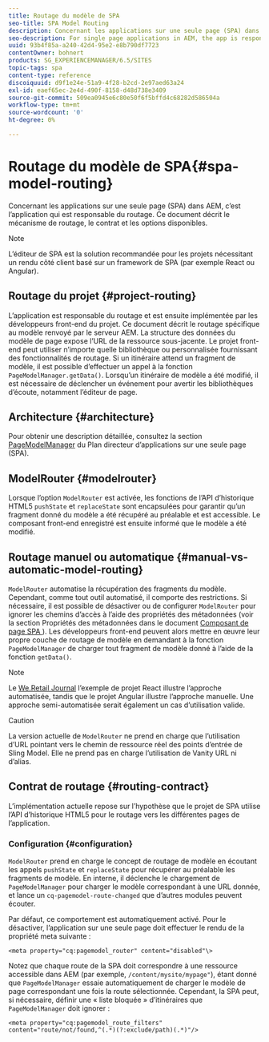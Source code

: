 ```yaml
---
title: Routage du modèle de SPA
seo-title: SPA Model Routing
description: Concernant les applications sur une seule page (SPA) dans AEM, c’est l’application qui est responsable du routage. Ce document décrit le mécanisme de routage, le contrat et les options disponibles.
seo-description: For single page applications in AEM, the app is responsible for the routing. This document describes the routing mechanism, the contract, and options available.
uuid: 93b4f85a-a240-42d4-95e2-e8b790df7723
contentOwner: bohnert
products: SG_EXPERIENCEMANAGER/6.5/SITES
topic-tags: spa
content-type: reference
discoiquuid: d9f1e24e-51a9-4f28-b2cd-2e97aed63a24
exl-id: eaef65ec-2e4d-490f-8158-d48d738e3409
source-git-commit: 509ea0945e6c80e50f6f5bffd4c68282d586504a
workflow-type: tm+mt
source-wordcount: '0'
ht-degree: 0%

---
```


# Routage du modèle de SPA{#spa-model-routing}

Concernant les applications sur une seule page (SPA) dans AEM, c’est l’application qui est responsable du routage. Ce document décrit le mécanisme de routage, le contrat et les options disponibles.

>[!NOTE]
>
>L’éditeur de SPA est la solution recommandée pour les projets nécessitant un rendu côté client basé sur un framework de SPA (par exemple React ou Angular).

## Routage du projet {#project-routing}

L’application est responsable du routage et est ensuite implémentée par les développeurs front-end du projet. Ce document décrit le routage spécifique au modèle renvoyé par le serveur AEM. La structure des données du modèle de page expose l’URL de la ressource sous-jacente. Le projet front-end peut utiliser n’importe quelle bibliothèque ou personnalisée fournissant des fonctionnalités de routage. Si un itinéraire attend un fragment de modèle, il est possible d’effectuer un appel à la fonction `PageModelManager.getData()`. Lorsqu’un itinéraire de modèle a été modifié, il est nécessaire de déclencher un événement pour avertir les bibliothèques d’écoute, notamment l’éditeur de page.

## Architecture {#architecture}

Pour obtenir une description détaillée, consultez la section [PageModelManager](/help/sites-developing/spa-blueprint.md#pagemodelmanager) du Plan directeur d’applications sur une seule page (SPA).

## ModelRouter {#modelrouter}

Lorsque l’option `ModelRouter` est activée, les fonctions de l’API d’historique HTML5 `pushState` et `replaceState` sont encapsulées pour garantir qu’un fragment donné du modèle a été récupéré au préalable et est accessible. Le composant front-end enregistré est ensuite informé que le modèle a été modifié.

## Routage manuel ou automatique {#manual-vs-automatic-model-routing}

`ModelRouter` automatise la récupération des fragments du modèle. Cependant, comme tout outil automatisé, il comporte des restrictions. Si nécessaire, il est possible de désactiver ou de configurer `ModelRouter` pour ignorer les chemins d’accès à l’aide des propriétés des métadonnées (voir la section Propriétés des métadonnées dans le document [Composant de page SPA ](/help/sites-developing/spa-page-component.md)). Les développeurs front-end peuvent alors mettre en œuvre leur propre couche de routage de modèle en demandant à la fonction `PageModelManager` de charger tout fragment de modèle donné à l’aide de la fonction `getData()`.

>[!NOTE]
>
>Le [We.Retail Journal](https://github.com/adobe/aem-sample-we-retail-journal) l’exemple de projet React illustre l’approche automatisée, tandis que le projet Angular illustre l’approche manuelle. Une approche semi-automatisée serait également un cas d’utilisation valide.

>[!CAUTION]
>
>La version actuelle de `ModelRouter` ne prend en charge que l’utilisation d’URL pointant vers le chemin de ressource réel des points d’entrée de Sling Model. Elle ne prend pas en charge l’utilisation de Vanity URL ni d’alias.

## Contrat de routage {#routing-contract}

L’implémentation actuelle repose sur l’hypothèse que le projet de SPA utilise l’API d’historique HTML5 pour le routage vers les différentes pages de l’application.

### Configuration {#configuration}

`ModelRouter` prend en charge le concept de routage de modèle en écoutant les appels `pushState` et `replaceState` pour récupérer au préalable les fragments de modèle. En interne, il déclenche le chargement de `PageModelManager` pour charger le modèle correspondant à une URL donnée, et lance un `cq-pagemodel-route-changed` que d’autres modules peuvent écouter.

Par défaut, ce comportement est automatiquement activé. Pour le désactiver, l’application sur une seule page doit effectuer le rendu de la propriété meta suivante :

```
<meta property="cq:pagemodel_router" content="disabled"\>
```

Notez que chaque route de la SPA doit correspondre à une ressource accessible dans AEM (par exemple, `/content/mysite/mypage"`), étant donné que `PageModelManager` essaie automatiquement de charger le modèle de page correspondant une fois la route sélectionnée. Cependant, la SPA peut, si nécessaire, définir une « liste bloquée » d’itinéraires que `PageModelManager` doit ignorer :

```
<meta property="cq:pagemodel_route_filters" content="route/not/found,^(.*)(?:exclude/path)(.*)"/>
```
